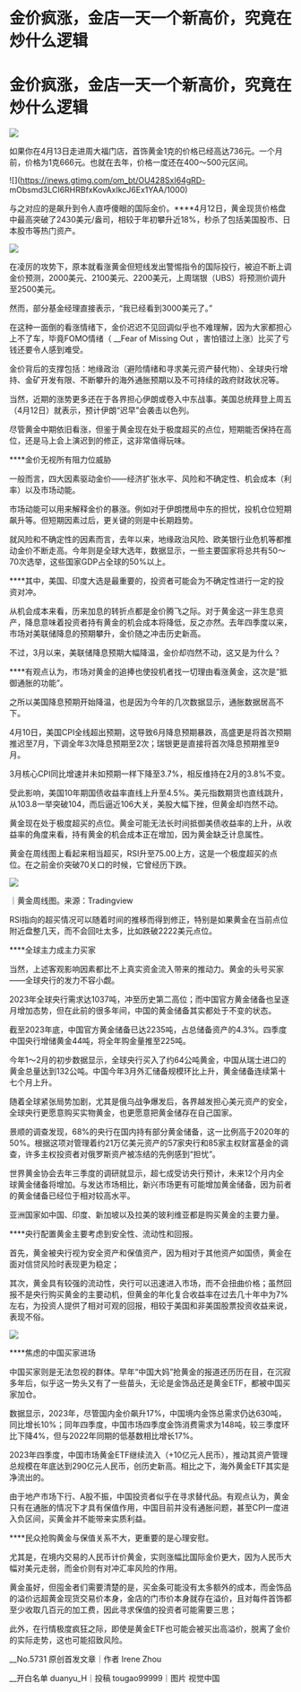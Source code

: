 # 金价疯涨，金店一天一个新高价，究竟在炒什么逻辑

# 金价疯涨，金店一天一个新高价，究竟在炒什么逻辑

![](https://inews.gtimg.com/om_bt/OtjQIMVv2oNGbBanB7PtfP488MPNLy6TWFb7oK5DJoTjAAA/1000)

如果你在4月13日走进周大福门店，首饰黄金1克的价格已经高达736元。一个月前，价格为1克666元。也就在去年，价格一度还在400～500元区间。

![](https://inews.gtimg.com/om_bt/OU428SxI64gRD-
mObsmd3LCI6RHRBfxKovAxIkcJ6Ex1YAA/1000)

与之对应的是飙升到令人直呼傻眼的国际金价。****4月12日，黄金现货价格盘中最高突破了2430美元/盎司，相较于年初攀升近18%，秒杀了包括美国股市、日本股市等热门资产。

![](https://inews.gtimg.com/om_bt/O0fAgdOYxA9owBGdITJDdJhX8S-NHiLiZaYMFu6nozLREAA/1000)

在凌厉的攻势下，原本就看涨黄金但短线发出警惕指令的国际投行，被迫不断上调金价预测，2000美元、2100美元、2200美元，上周瑞银（UBS）将预测价调升至2500美元。

然而，部分基金经理直接表示，“我已经看到3000美元了。”

在这种一面倒的看涨情绪下，金价迟迟不见回调似乎也不难理解，因为大家都担心上不了车，毕竟FOMO情绪（ __Fear of Missing Out
，害怕错过上涨）比买了亏钱还要令人感到难受。

金价背后的支撑包括：地缘政治（避险情绪和寻求美元资产替代物）、全球央行增持、金矿开发有限、不断攀升的海外通胀预期以及不可持续的政府财政状况等。

当然，近期的涨势更多还在于各界担心伊朗或卷入中东战事。美国总统拜登上周五（4月12日）就表示，预计伊朗“迟早”会袭击以色列。

尽管黄金中期依旧看涨，但鉴于黄金现在处于极度超买的点位，短期能否保持在高位，还是马上会上演迟到的修正，这非常值得玩味。

****金价无视所有阻力位威胁

一般而言，四大因素驱动金价——经济扩张水平、风险和不确定性、机会成本（利率）以及市场动能。

市场动能可以用来解释金价的暴涨。例如对于伊朗搅局中东的担忧，投机仓位短期飙升等。但短期因素过后，更关键的则是中长期趋势。

就风险和不确定性的因素而言，去年以来，地缘政治风险、欧美银行业危机等都推动金价不断走高。今年则是全球大选年，数据显示，一些主要国家将总共有50～70次选举，这些国家GDP占全球的50%以上。

****其中，美国、印度大选是最重要的，投资者可能会为不确定性进行一定的投资对冲。

从机会成本来看，历来加息的转折点都是金价腾飞之际。对于黄金这一非生息资产，降息意味着投资者持有黄金的机会成本将降低，反之亦然。去年四季度以来，市场对美联储降息的预期攀升，金价随之冲击历史新高。

不过，3月以来，美联储降息预期大幅降温，金价却岿然不动，这又是为什么？

****有观点认为，市场对黄金的追捧也使投机者找一切理由看涨黄金，这次是“抵御通胀的功能”。

之所以美国降息预期开始降温，也是因为今年的几次数据显示，通胀数据居高不下。

4月10日，美国CPI全线超出预期，这导致6月降息预期暴跌，高盛更是将首次预期推迟至7月，下调全年3次降息预期至2次；瑞银更是直接将首次降息预期推至9月。

3月核心CPI同比增速并未如预期一样下降至3.7%，相反维持在2月的3.8%不变。

受此影响，美国10年期国债收益率直线上升至4.5%。美元指数期货也直线跳升，从103.8一举突破104，而后逼近106大关，美股大幅下挫，但黄金却岿然不动。

黄金现在处于极度超买的点位。黄金可能无法长时间抵御美债收益率的上升，从收益率的角度来看，持有黄金的机会成本正在增加，因为黄金缺乏计息属性。

黄金在周线图上看起来相当超买，RSI升至75.00上方，这是一个极度超买的点位。在之前金价突破70关口的时候，它曾经历下跌。

![](https://inews.gtimg.com/om_bt/ORT5zMTlLkUUGzBn2Os0vxTpy1CBxNWfTq51vhv3yjB6cAA/1000)

｜黄金周线图。来源：Tradingview

RSI指向的超买情况可以随着时间的推移而得到修正，特别是如果黄金在当前点位附近盘整几天，而不会回吐太多，比如跌破2222美元点位。

****全球主力成主力买家

当然，上述客观影响因素都比不上真实资金流入带来的推动力。黄金的头号买家——全球央行的发力不容小觑。

2023年全球央行需求达1037吨，冲至历史第二高位；而中国官方黄金储备也呈逐月增加态势，但在此前的很多年间，中国的黄金储备其实都处于不变的状态。

截至2023年底，中国官方黄金储备已达2235吨，占总储备资产的4.3%。四季度中国央行增储黄金44吨，将全年购金量推至225吨。

今年1～2月的初步数据显示，全球央行买入了约64公吨黄金，中国从瑞士进口的黄金总量达到132公吨。中国今年3月外汇储备规模环比上升，黄金储备连续第十七个月上升。

随着全球紧张局势加剧，尤其是俄乌战争爆发后，各界越发担心美元资产的安全，全球央行更愿意购买实物黄金，也更愿意把黄金储存在自己国家。

景顺的调查发现，68%的央行在国内持有部分黄金储备，这一比例高于2020年的50%。根据这项对管理着约21万亿美元资产的57家央行和85家主权财富基金的调查，许多主权投资者对俄罗斯资产被冻结的先例感到“担忧”。

世界黄金协会去年三季度的调研就显示，超七成受访央行预计，未来12个月内全球黄金储备将增加。与发达市场相比，新兴市场更有可能增加黄金储备，因为前者的黄金储备已经位于相对较高水平。

亚洲国家如中国、印度、新加坡以及拉美的玻利维亚都是购买黄金的主要力量。

****央行配置黄金主要考虑到安全性、流动性和回报。

首先，黄金被央行视为安全资产和保值资产，因为相对于其他资产如国债，黄金在面对信贷风险时表现更为稳定；

其次，黄金具有较强的流动性，央行可以迅速进入市场，而不会扭曲价格；虽然回报不是央行购买黄金的主要动机，但黄金的年化复合收益率在过去几十年中为7%左右，为投资人提供了相对可观的回报，相较于美国和非美国股票投资收益来说，表现不俗。

![](https://inews.gtimg.com/om_bt/OixcN0-qAcxQzx7CkhKP8hbLeFW05FZiv9CDk7tSd1O-AAA/1000)

****焦虑的中国买家进场

中国买家则是无法忽视的群体。早年“中国大妈”抢黄金的报道还历历在目，在沉寂多年后，似乎这一势头又有了一些苗头，无论是金饰品还是黄金ETF，都被中国买家加仓。

数据显示，2023年，尽管国内金价飙升17%，中国境内金饰总需求仍达630吨，同比增长10%；同年四季度，中国市场四季度金饰消费需求为148吨，较三季度环比下降4%，但与2022年同期的低基数相比增长17%。

2023年四季度，中国市场黄金ETF继续流入（+10亿元人民币），推动其资产管理总规模在年底达到290亿元人民币，创历史新高。相比之下，海外黄金ETF其实是净流出的。

由于地产市场下行、A股不振，中国投资者似乎在寻求替代品。有观点认为，黄金只有在通胀的情况下才具有保值作用，中国目前并没有通胀问题，甚至CPI一度进入负区间，买黄金并不能带来实质利益。

****民众抢购黄金与保值关系不大，更重要的是心理安慰。

尤其是，在境内交易的人民币计价黄金，实则涨幅比国际金价更大，因为人民币大幅对美元走弱，而金价则有对冲汇率风险的作用。

黄金虽好，但囤金者们需要清楚的是，买金条可能没有太多额外的成本，而金饰品的溢价远超黄金现货交易价本身，金店的门市价本身就存在溢价，且对每件首饰都至少收取几百元的加工费，因此寻求保值的投资者可能需要三思；

此外，在行情极度疯狂之际，即使是黄金ETF也可能会被买出高溢价，脱离了金价的实际走势，这也可能招致风险。

__No.5731 原创首发文章｜作者 Irene Zhou

__开白名单 duanyu_H｜投稿 tougao99999｜图片 视觉中国


